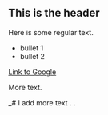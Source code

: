 ## This is the header

Here is some regular text.

* bullet 1
* bullet 2

[Link to Google](http://www.google.com)

More text.


_# I add more text . .  
